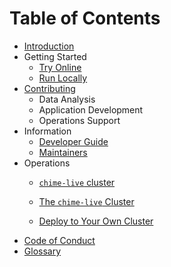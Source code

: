 # Table of Contents

- [Introduction](README.md)
- Getting Started
  - [Try Online](getting-started/try-online.md)
  - [Run Locally](getting-started/run-locally.md)
- [Contributing](CONTRIBUTING.md)
  - Data Analysis
  - Application Development
  - Operations Support
- Information
  - [Developer Guide](DEVELOPER_GUIDE.md)
  - [Maintainers](MAINTAINERS.md)
- Operations
  - [`chime-live` cluster](./operations/chime-live-cluster.md)

  - [The `chime-live` Cluster](./operations/chime-live-cluster.md)
  - [Deploy to Your Own Cluster](./operations/byok8s.md)
- [Code of Conduct](CODE_OF_CONDUCT.md)
- [Glossary](GLOSSARY.md)
